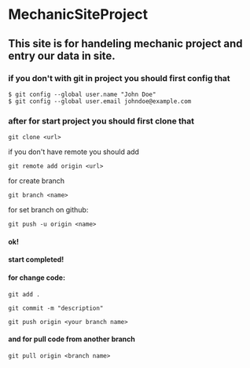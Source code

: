 # MechanicSiteProject

## This site is for handeling mechanic project and entry our data in site.

### if you don't with git in project you should first config that
```
$ git config --global user.name "John Doe"
$ git config --global user.email johndoe@example.com
```
### after for start project you should first clone that
```
git clone <url>
```
if you don't have remote you should add
```
git remote add origin <url>
``` 
for create branch

```
git branch <name>
```
for set branch on github:
```
git push -u origin <name> 
```

#### ok! 
#### start completed!

#### for change code:
```
git add .
```
```
git commit -m "description"
```
```
git push origin <your branch name>
```
#### and for pull code from another branch 
```
git pull origin <branch name>
```